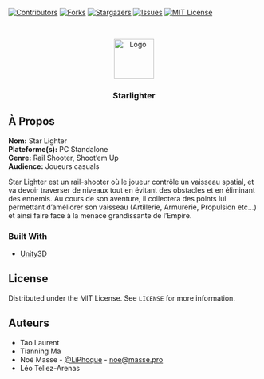 <!--
**** Template from https://github.com/othneildrew/Best-README-Template
-->

<!-- PROJECT SHIELDS -->
<!--
*** I'm using markdown "reference style" links for readability.
*** Reference links are enclosed in brackets [ ] instead of parentheses ( ).
*** See the bottom of this document for the declaration of the reference variables
*** for contributors-url, forks-url, etc. This is an optional, concise syntax you may use.
*** https://www.markdownguide.org/basic-syntax/#reference-style-links
-->
[![Contributors][contributors-shield]][contributors-url]
[![Forks][forks-shield]][forks-url]
[![Stargazers][stars-shield]][stars-url]
[![Issues][issues-shield]][issues-url]
[![MIT License][license-shield]][license-url]

<!-- PROJECT LOGO -->
<br />
<p align="center">
  <a href="https://github.com/Eikins/Starlighter">
    <img src="https://noe.masse.pro/img/starlighter.png" alt="Logo" width="80" height="80">
  </a>

  <h3 align="center">Starlighter</h3>
</p>



<!-- ABOUT THE PROJECT -->
## À Propos
**Nom:** Star Lighter  
**Plateforme(s):** PC Standalone  
**Genre:** Rail Shooter, Shoot’em Up  
**Audience:** Joueurs casuals  

Star Lighter est un rail-shooter où le joueur contrôle un vaisseau spatial, et va devoir traverser de niveaux tout en évitant des obstacles et en éliminant des ennemis. Au cours de son aventure, il collectera des points lui permettant d’améliorer son vaisseau (Artillerie, Armurerie, Propulsion etc...) et ainsi faire face à la menace grandissante de l’Empire.

### Built With
* [Unity3D](https://www.unity.com/)

<!-- LICENSE -->
## License

Distributed under the MIT License. See `LICENSE` for more information.

<!-- CONTACT -->
## Auteurs

- Tao Laurent  
- Tianning Ma
- Noé Masse - [@LiPhoque](https://twitter.com/LiPhoque) - noe@masse.pro
- Léo Tellez-Arenas

<!-- MARKDOWN LINKS & IMAGES -->
<!-- https://www.markdownguide.org/basic-syntax/#reference-style-links -->
[contributors-shield]: https://img.shields.io/github/contributors/Eikins/Starlighter.svg?style=flat-square
[contributors-url]: https://github.com/Eikins/Starlighter/graphs/contributors
[forks-shield]: https://img.shields.io/github/forks/Eikins/Starlighter.svg?style=flat-square
[forks-url]: https://github.com/Eikins/Starlighter/network/members
[stars-shield]: https://img.shields.io/github/stars/Eikins/Starlighter.svg?style=flat-square
[stars-url]: https://github.com/Eikins/Starlighter/stargazers
[issues-shield]: https://img.shields.io/github/issues/Eikins/Starlighter.svg?style=flat-square
[issues-url]: https://github.com/Eikins/Starlighter/issues
[license-shield]: https://img.shields.io/github/license/Eikins/Starlighter.svg?style=flat-square
[license-url]: https://github.com/Eikins/Starlighter/blob/master/LICENSE
